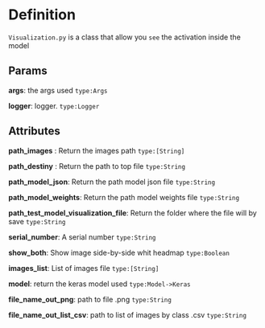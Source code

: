 # Definition

`Visualization.py` is a class that allow you `see` the activation inside the model

## Params

**args**: the args used `type:Args`

**logger**: logger. `type:Logger`

## Attributes

**path_images** : Return the images path `type:[String]`

**path_destiny** : Return the path to top file `type:String`

**path_model_json**: Return the path model json file `type:String`

**path_model_weights**: Return the path model weights file  `type:String`

**path_test_model_visualization_file**: Return the folder where the file will by save `type:String`

**serial_number**: A serial number `type:String`

**show_both**: Show image side-by-side whit headmap `type:Boolean`

**images_list**: List of images file `type:[String]`

**model**: return the keras model used `type:Model->Keras`

**file_name_out_png**: path to file .png `type:String`

**file_name_out_list_csv**: path to list of images by class .csv `type:String`